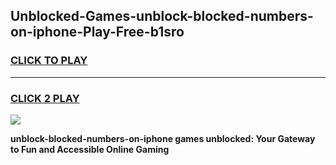 
## Unblocked-Games-unblock-blocked-numbers-on-iphone-Play-Free-b1sro
<h3>
<a href="https://premium76.site?title=unblock-blocked-numbers-on-iphone&ref=10A">CLICK TO PLAY</a></h3>
<hr>

<h3>
<a href="https://premium76.site?title=unblock-blocked-numbers-on-iphone&ref=10A">CLICK 2 PLAY</a>
  
</h3>

<a href="https://premium76.site?title=unblock-blocked-numbers-on-iphone&ref=10A"><img src="https://clearcache.store/games.png"></a>


**unblock-blocked-numbers-on-iphone games unblocked: Your Gateway to Fun and Accessible Online Gaming**
